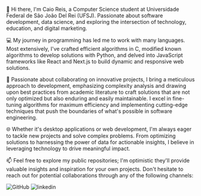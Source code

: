 👋 Hi there, I'm Caio Reis, a Computer Science student at Universidade Federal de São João Del Rei (UFSJ). Passionate about software development, data science, and exploring the intersection of technology, education, and digital marketing.

💻 My journey in programming has led me to work with many languages. Most extensively, I've crafted efficient algorithms in C, modified known algorithms to develop solutions with Python, and delved into JavaScript frameworks like React and Next.js to build dynamic and responsive web solutions.

🚀 Passionate about collaborating on innovative projects, I bring a meticulous approach to development, emphasizing complexity analysis and drawing upon best practices from academic literature to craft solutions that are not only optimized but also enduring and easily maintainable. I excel in fine-tuning algorithms for maximum efficiency and implementing cutting-edge techniques that push the boundaries of what's possible in software engineering.

🌐 Whether it's desktop applications or web development, I'm always eager to tackle new projects and solve complex problems. From optimizing solutions to harnessing the power of data for actionable insights, I believe in leveraging technology to drive meaningful impact. 

📫 Feel free to explore my public repositories; I'm optimistic they'll provide valuable insights and inspiration for your own projects. Don't hesitate to reach out for potential collaborations through any of the following channels:

![GitHub](https://img.shields.io/badge/cvaiso-000000?style=for-the-badge&logo=GitHub&logoColor=white)
![linkedin](https://img.shields.io/badge/LinkedIn-000000?style=for-the-badge&logo=LinkedIn&logoColor=white)
<!--
**cvaiso/cvaiso** is a ✨ _special_ ✨ repository because its `README.md` (this file) appears on your GitHub profile.

Here are some ideas to get you started:

- 🔭 I’m currently working on ...
- 🌱 I’m currently learning ...
- 👯 I’m looking to collaborate on ...
- 🤔 I’m looking for help with ...
- 💬 Ask me about ...
- 📫 How to reach me: ...
- 😄 Pronouns: ...
- ⚡ Fun fact: ...
-->
